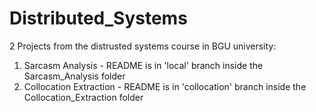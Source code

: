 # Distributed_Systems
2 Projects from the distrusted systems course in BGU university:
1. Sarcasm Analysis - README is in 'local' branch inside the Sarcasm_Analysis folder
2. Collocation Extraction - README is in 'collocation' branch inside the Collocation_Extraction folder

